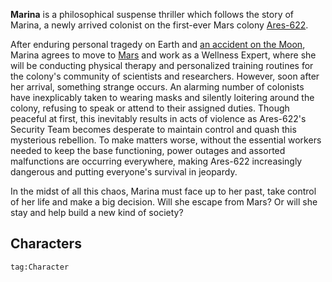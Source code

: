 
**Marina** is a philosophical suspense thriller which follows the story of Marina, a newly arrived colonist on the first-ever Mars colony [Ares-622](Ares-622.md). 

After enduring personal tragedy on Earth and [an accident on the Moon](Luna.md), Marina agrees to move to [Mars](Mars.md) and work as a Wellness Expert, where she will be conducting physical therapy and personalized training routines for the colony's community of scientists and researchers. However, soon after her arrival, something strange occurs. An alarming number of colonists have inexplicably taken to wearing masks and silently loitering around the colony, refusing to speak or attend to their assigned duties. Though peaceful at first, this inevitably results in acts of violence as Ares-622's Security Team becomes desperate to maintain control and quash this mysterious rebellion. To make matters worse, without the essential workers needed to keep the base functioning, power outages and assorted malfunctions are occurring everywhere, making Ares-622 increasingly dangerous and putting everyone's survival in jeopardy.

In the midst of all this chaos, Marina must face up to her past, take control of her life and make a big decision. Will she escape from Mars? Or will she stay and help build a new kind of society? 

## Characters
```query
tag:Character
```
